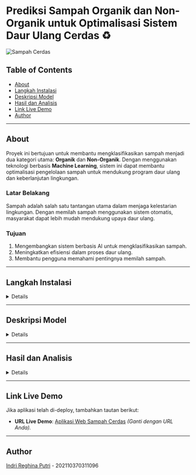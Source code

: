 # **Prediksi Sampah Organik dan Non-Organik untuk Optimalisasi Sistem Daur Ulang Cerdas** ♻️

![Sampah Cerdas](https://upload.wikimedia.org/wikipedia/commons/thumb/7/73/Recycling_symbol.svg/1024px-Recycling_symbol.svg.png)

## **Table of Contents**
- [About](#about)
- [Langkah Instalasi](#langkah-instalasi)
- [Deskripsi Model](#deskripsi-model)
- [Hasil dan Analisis](#hasil-dan-analisis)
- [Link Live Demo](#link-live-demo)
- [Author](#author)

---

## **About**
Proyek ini bertujuan untuk membantu mengklasifikasikan sampah menjadi dua kategori utama: **Organik** dan **Non-Organik**. Dengan menggunakan teknologi berbasis **Machine Learning**, sistem ini dapat membantu optimalisasi pengelolaan sampah untuk mendukung program daur ulang dan keberlanjutan lingkungan.

### **Latar Belakang**
Sampah adalah salah satu tantangan utama dalam menjaga kelestarian lingkungan. Dengan memilah sampah menggunakan sistem otomatis, masyarakat dapat lebih mudah mendukung upaya daur ulang.

### **Tujuan**
1. Mengembangkan sistem berbasis AI untuk mengklasifikasikan sampah.
2. Meningkatkan efisiensi dalam proses daur ulang.
3. Membantu pengguna memahami pentingnya memilah sampah.

---

## **Langkah Instalasi**

<details>

1. **Clone Repository:**
   ```bash
   git clone <repository-url>
   cd UAP-ML
   ```

2. **Buat Virtual Environment:**
   ```bash
   python -m venv .venv
   ```

3. **Aktifkan Virtual Environment:**
   - **Windows:**
     ```bash
     .venv\Scripts\activate
     ```
   - **Mac/Linux:**
     ```bash
     source .venv/bin/activate
     ```

4. **Instal Dependencies:**
   ```bash
   pip install -r requirements.txt
   ```

5. **Jalankan Aplikasi:**
   ```bash
   python app.py
   ```

6. **Akses Aplikasi di Browser:**
   Buka `http://127.0.0.1:5000` untuk menggunakan aplikasi.

   </details>

---
## **Deskripsi Model**

<details>

### **Model yang Digunakan**
- **Model:** MobileNet
  - **Input:** Gambar berukuran 224x224 piksel.
  - **Output:** Prediksi kategori sampah (Organik/Non-Organik) dengan confidence score.
  - **Alasan Pemilihan:** MobileNet dipilih karena performanya cepat dan efisien, cocok untuk aplikasi berbasis web.

### **Dataset**
Dataset mencakup berbagai gambar sampah, seperti:
- **Organik:** Kulit telur, sisa makanan, ampas kopi.
- **Non-Organik:** Kardus, botol plastik, kaleng.

### **Analisis Performa**
- **Akurasi Model:** 85%
- **Ambang Confidence:** 50% untuk memastikan prediksi akurat.
- **Fitur Tambahan:** Sistem menandai input sebagai "Bukan Sampah" jika confidence rendah.

</details>

---

## **Hasil dan Analisis**

<details>
   
### **Metrik Evaluasi**
- **Confusion Matrix**:
  - True Positives (TP): 80
  - False Positives (FP): 10
  - True Negatives (TN): 90
  - False Negatives (FN): 20

- **Akurasi:** 85%
- **Precision:** 0.87
- **Recall:** 0.80

### **Visualisasi**
- Grafik perbandingan akurasi dan loss selama pelatihan.
- Diagram confusion matrix untuk mengevaluasi prediksi model.

</details>

---

## **Link Live Demo**
Jika aplikasi telah di-deploy, tambahkan tautan berikut:
- **URL Live Demo**: [Aplikasi Web Sampah Cerdas](https://your-app-name.herokuapp.com) *(Ganti dengan URL Anda).*

---

## **Author**
 [Indri Reghina Putri](https://github.com/nanajem1) - 202110370311096
